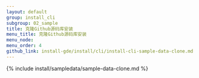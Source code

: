 ```yaml
---
layout: default
group: install_cli 
subgroup: 02_sample
title: 克隆Github源码库安装
menu_title: 克隆Github源码库安装
menu_node: 
menu_order: 4
github_link: install-gde/install/cli/install-cli-sample-data-clone.md
---
```


{% include install/sampledata/sample-data-clone.md %}
